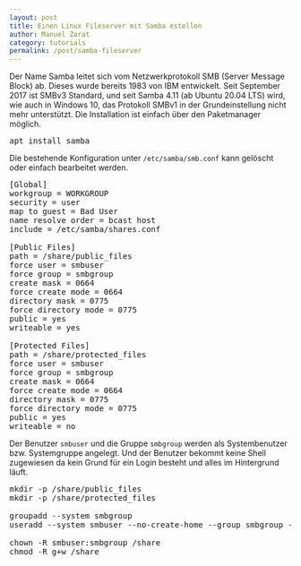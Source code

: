 ```yaml
---
layout: post
title: Einen Linux Fileserver mit Samba estellen
author: Manuel Zarat
category: tutorials
permalink: /post/samba-fileserver
---
```


Der Name Samba leitet sich vom Netzwerkprotokoll SMB (Server Message Block) ab. Dieses wurde bereits 1983 von IBM entwickelt. Seit September 2017 ist SMBv3 Standard, und seit Samba 4.11 (ab Ubuntu 20.04 LTS) wird, wie auch in Windows 10, das Protokoll SMBv1 in der Grundeinstellung nicht mehr unterstützt. Die Installation ist einfach über den Paketmanager möglich.

<!--excerpt_separator-->

<pre>
apt install samba
</pre>

Die bestehende Konfiguration unter <code>/etc/samba/smb.conf</code> kann gelöscht oder einfach bearbeitet werden.

<pre>
[Global]
workgroup = WORKGROUP
security = user
map to guest = Bad User
name resolve order = bcast host
include = /etc/samba/shares.conf

[Public Files]
path = /share/public_files
force user = smbuser
force group = smbgroup
create mask = 0664
force create mode = 0664
directory mask = 0775
force directory mode = 0775
public = yes
writeable = yes

[Protected Files]
path = /share/protected_files
force user = smbuser
force group = smbgroup
create mask = 0664
force create mode = 0664
directory mask = 0775
force directory mode = 0775
public = yes
writeable = no
</pre>

Der Benutzer <code>smbuser</code> und die Gruppe <code>smbgroup</code> werden als Systembenutzer bzw. Systemgruppe angelegt. Und der Benutzer bekommt keine Shell zugewiesen da kein Grund für ein Login besteht und alles im Hintergrund läuft.

<pre>
mkdir -p /share/public_files
mkdir -p /share/protected_files

groupadd --system smbgroup
useradd --system smbuser --no-create-home --group smbgroup -s /bin/false

chown -R smbuser:smbgroup /share
chmod -R g+w /share
</pre>
